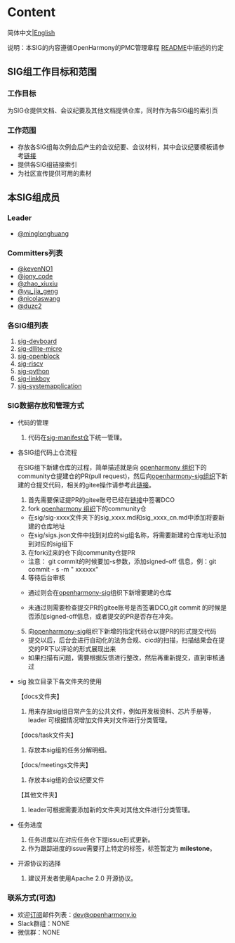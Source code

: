 # 	Content

简体中文|[English](./README.en.md)

说明：本SIG的内容遵循OpenHarmony的PMC管理章程 [README](/zh/pmc.md)中描述的约定

## SIG组工作目标和范围

### 工作目标

为SIG仓提供文档、会议纪要及其他文档提供仓库，同时作为各SIG组的索引页

### 工作范围

* 存放各SIG组每次例会后产生的会议纪要、会议材料，其中会议纪要模板请参考[链接](https://gitee.com/openharmony/community/tree/master/sig/sig-template/meetings)
* 提供各SIG组链接索引
* 为社区宣传提供可用的素材

## 本SIG组成员

### Leader

- [@minglonghuang ](https://gitee.com/minglonghuang)

### Committers列表

- [@kevenNO1](https://gitee.com/kevenNO1)
- [@jony_code](https://gitee.com/jony_code)
- [@zhao_xiuxiu](https://gitee.com/zhao_xiuxiu)
- [@yu_jia_geng](https://gitee.com/yu_jia_geng)
- [@nicolaswang](https://gitee.com/nicolaswang)
- [@duzc2](https://gitee.com/duzc2)

###  各SIG组列表

1. [sig-devboard](https://gitee.com/openharmony/community/blob/master/sig/sig-devboard/sig_devboard.md)
2. [sig-dllite-micro](https://gitee.com/openharmony/community/blob/master/sig/sig-dllite-micro/sig_dllite_micro.md)
3. [sig-openblock](https://gitee.com/openharmony/community/blob/master/sig/sig-openblock/sig_openblock.md)
4. [sig-riscv](https://gitee.com/openharmony/community/blob/master/sig/sig-riscv/sig-riscv.md)
5. [sig-python](https://gitee.com/openharmony/community/blob/master/sig/sig-python/sig-python_cn.md)
6. [sig-linkboy](https://gitee.com/openharmony/community/blob/master/sig/sig-linkboy/sig_linkboy_cn.md)
7. [sig-systemapplication]( https://gitee.com/openharmony/community/blob/master/sig/sig-systemapplications/sig_systemapplications_cn.md)

### SIG数据存放和管理方式
* 代码的管理
  1. 代码在[sig-manifest仓](https://gitee.com/openharmony-sig/manifest)下统一管理。
  
* 各SIG组代码上仓流程

  在SIG组下新建仓库的过程，简单描述就是向 [openharmony 组织](https://gitee.com/openharmony)下的community仓提建仓的PR(pull request)，然后向[openharmony-sig组织](https://gitee.com/openharmony-sig)下新建的仓提交代码，相关的gitee操作请参考此[链接](https://gitee.com/help/articles/4128#article-header0)。

  1. 首先需要保证提PR的gitee账号已经在[链接](https://dco.openharmony.io/sign/Z2l0ZWUlMkZvcGVuX2hhcm1vbnk=)中签署DCO
  2. fork [openharmony 组织](https://gitee.com/openharmony)下的community仓

    * 在sig/sig-xxxx文件夹下的sig_xxxx.md和sig_xxxx_cn.md中添加将要新建的仓库地址
    * 在sig/sigs.json文件中找到对应的sig组名称，将需要新建的仓库地址添加到对应的sig组下
  3. 在fork过来的仓下向community仓提PR
    * 注意： git commit的时候要加-s参数，添加signed-off 信息，例：git commit - s  -m " xxxxxx"
  4. 等待后台审核

    * 通过则会在[openharmony-sig](https://gitee.com/openharmony-sig)组织下新增要建的仓库

    * 未通过则需要检查提交PR的gitee账号是否签署DCO,git commit  的时候是否添加signed-off信息，或者提交的PR是否存在冲突。

  5. 向[openharmony-sig](https://gitee.com/openharmony-sig)组织下新增的指定代码仓以提PR的形式提交代码

    * 提交以后，后台会进行自动化的法务合规、cicd的扫描，扫描结果会在提交的PR下以评论的形式展现出来
    * 如果扫描有问题，需要根据反馈进行整改，然后再重新提交，直到审核通过
* sig 独立目录下各文件夹的使用

  【docs文件夹】

  1. 用来存放sig组日常产生的公共文件，例如开发板资料、芯片手册等，leader 可根据情况增加文件夹对文件进行分类管理。

  【docs/task文件夹】

  1. 存放本sig组的任务分解明细。

  【docs/meetings文件夹】
  
  1. 存放本sig组的会议纪要文件

  【其他文件夹】

  1. leader可根据需要添加新的文件夹对其他文件进行分类管理。

* 任务进度

  1. 任务进度以在对应任务仓下提issue形式更新。
  1. 作为跟踪进度的issue需要打上特定的标签，标签暂定为 **milestone**。

* 开源协议的选择
  1. 建议开发者使用Apache 2.0 开源协议。

### 联系方式(可选)

- 欢迎[订阅](https://lists.openatom.io/postorius/lists/dev.openharmony.io/)邮件列表：dev@openharmony.io
- Slack群组：NONE
- 微信群：NONE
